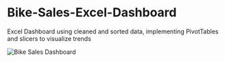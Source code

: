 # Bike-Sales-Excel-Dashboard
Excel Dashboard using cleaned and sorted data, implementing PivotTables and slicers to visualize trends


![Bike Sales Dashboard](https://user-images.githubusercontent.com/76635727/195267658-30a14ae1-6d5b-431f-a430-77ffb503f799.png)
